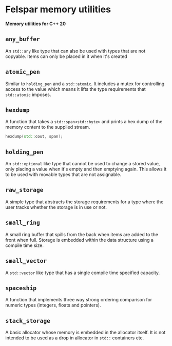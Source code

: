 # Felspar memory utilities

**Memory utilities for C++ 20**


## `any_buffer`

An `std::any` like type that can also be used with types that are not copyable. Items can only be placed in it when it's created


## `atomic_pen`

Similar to `holding_pen` and a `std::atomic`. It includes a mutex for controlling access to the value which means it lifts the type requirements that `std::atomic` imposes.


## `hexdump`

A function that takes a `std::span<std::byte>` and prints a hex dump of the memory content to the supplied stream.

```cpp
hexdump(std::cout, span);
```


## `holding_pen`

An `std::optional` like type that cannot be used to change a stored value, only placing a value when it's empty and then emptying again. This allows it to be used with movable types that are not assignable.


## `raw_storage`

A simple type that abstracts the storage requirements for a type where the user tracks whether the storage is in use or not.


## `small_ring`

A small ring buffer that spills from the back when items are added to the front when full. Storage is embedded within the data structure using a compile time size.


## `small_vector`

A `std::vector` like type that has a single compile time specified capacity.


## `spaceship`

A function that implements three way strong ordering comparison for numeric types (integers, floats and pointers).


## `stack_storage`

A basic allocator whose memory is embedded in the allocator itself. It is not intended to be used as a drop in allocator in `std::` containers etc.
